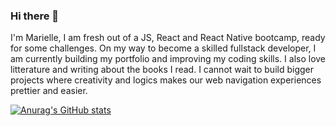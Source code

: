 ### Hi there 👋

I'm Marielle, I am fresh out of a JS, React and React Native bootcamp, ready for some challenges. On my way to become a skilled fullstack developer, I am currently building my portfolio and improving my coding skills. I also love litterature and writing about the books I read. I cannot wait to build bigger projects where creativity and logics makes our web navigation experiences prettier and easier.

[![Anurag's GitHub stats](https://github-readme-stats.vercel.app/api?username=Marielle723)](https://github.com/anuraghazra/github-readme-stats)

<!--
**Marielle723/Marielle723** is a ✨ _special_ ✨ repository because its `README.md` (this file) appears on your GitHub profile.

Here are some ideas to get you started:

- 🔭 I’m currently working on ...
- 🌱 I’m currently learning ...
- 👯 I’m looking to collaborate on ...
- 🤔 I’m looking for help with ...
- 💬 Ask me about ...
- 📫 How to reach me: ...
- 😄 Pronouns: ...
- ⚡ Fun fact: ...
-->
